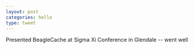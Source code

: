 ```yaml
---
layout: post
categories: hello
type: tweet
---
```


Presented BeagleCache at Sigma Xi Conference in Glendale -- went well